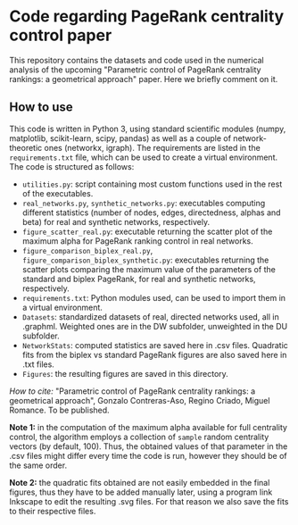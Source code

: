 # Code regarding PageRank centrality control paper

This repository contains the datasets and code used in the numerical analysis of the upcoming "Parametric control of PageRank centrality rankings: a geometrical approach" paper. Here we briefly comment on it.

## How to use

This code is written in Python 3, using standard scientific modules (numpy, matplotlib, scikit-learn, scipy, pandas) as well as a couple of network-theoretic ones (networkx, igraph). The requirements are listed in the `requirements.txt` file, which can be used to create a virtual environment. The code is structured as follows:

- `utilities.py`: script containing most custom functions used in the rest of the executables.
- `real_networks.py`, `synthetic_networks.py`: executables computing different statistics (number of nodes, edges, directedness, alphas and beta) for real and synthetic networks, respectively.
- `figure_scatter_real.py`: executable returning the scatter plot of the maximum alpha for PageRank ranking control in real networks.
- `figure_comparison_biplex_real.py`, `figure_comparison_biplex_synthetic.py`: executables returning the scatter plots comparing the maximum value of the parameters of the standard and biplex PageRank, for real and synthetic networks, respectively.
- `requirements.txt`: Python modules used, can be used to import them in a virtual environment.
- `Datasets`: standardized datasets of real, directed networks used, all in .graphml. Weighted ones are in the DW subfolder, unweighted in the DU subfolder.
- `NetworkStats`: computed statistics are saved here in .csv files. Quadratic fits from the biplex vs standard PageRank figures are also saved here in .txt files.
- `Figures`: the resulting figures are saved in this directory.



*How to cite:* "Parametric control of PageRank centrality rankings: a geometrical approach", Gonzalo Contreras-Aso, Regino Criado, Miguel Romance. To be published.

**Note 1:** in the computation of the maximum alpha available for full centrality control, the algorithm employs a collection of `sample` random centrality vectors (by default, 100). Thus, the obtained values of that parameter in the .csv files might differ every time the code is run, however they should be of the same order.

**Note 2:** the quadratic fits obtained are not easily embedded in the final figures, thus they have to be added manually later, using a program link Inkscape to edit the resulting .svg files. For that reason we also save the fits to their respective files.
